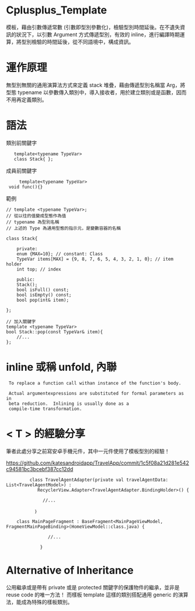 # Cplusplus_Template

模板，藉由引數傳遞常數 (引數即型別參數化)，檢驗型別時間延後。在不遺失資訊的狀況下，以引數 Argument 方式傳遞型別，有效的 inline，進行編譯時期運算，將型別檢驗的時間延後，從不同語境中，構成資訊。
	

# 運作原理

無型別無關的通用演算法方式來定義 stack 堆疊，藉由傳遞型別名稱當 Arg，將型態 typename 以參數傳入類別中，導入接收者，用於建立類別或是函數，因而不用再定義類別。

# 語法

類別前關鍵字

       template<typename TypeVar>
       class Stack{ };

成員前關鍵字 

         template<typename TypeVar>
	 void func(){}
	
範例
>>>

	// template <typename TypeVar>;
	// 從以往的值變成型態作為值
	// typename 為型別名稱
	// 上述的 Type 為通用型態的指示元，是變數容器的名稱

	class Stack{

	    private:
		enum {MAX=10}; // constant: Class
		TypeVar items[MAX] = {9, 8, 7, 6, 5, 4, 3, 2, 1, 0}; // item holder
		int top; // index

	    public:
		Stack();
		bool isFull() const;
		bool isEmpty() const;
		bool pop(int& item);

	};

	// 加入關鍵字
	template <typename TypeVar>
	bool Stack::pop(const TypeVar& item){
	    //...
	};


# inline 或稱 unfold, 內聯

     To replace a function call withan instance of the function's body.  
     
     Actual argumentexpressions are substituted for formal parameters as in
     beta reduction.  Inlining is usually done as a
     compile-time transformation.

# < T > 的經驗分享
	
筆者此處分享之前寫安卓手機元件，其中一元件使用了<T>模板型別的經驗！

https://github.com/katesandroidapp/TravelApp/commit/1c5f08a21d281e542c94581bc3bcebf387cc12dd



             class TravelAgentAdapter(private val travelAgentData: List<TravelAgentModel>) :
                RecyclerView.Adapter<TravelAgentAdapter.BindingHolder>() {

                  //...

               ｝


>>>


		class MainPageFragment : BaseFragment<MainPageViewModel, FragmentMainPageBinding>(HomeViewModel::class.java) {

                    //...

                 }
		 
>>>

# Alternative of Inheritance

公用繼承或是帶有 private 或是 protected 關鍵字的保護物件的繼承，並非是 reuse code 的唯一方法！
而樣板 template 這樣的類別搭配通用 generic 的演算法，能成為特殊的樣板類別。

